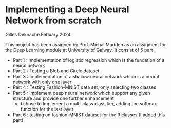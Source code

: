 # Implementing a Deep Neural Network from scratch

Gilles Deknache Febuary 2024

This project has been assigned by Prof. Michal Madden as an assigment for the Deep Learning module at University of Galway. It consist of 5 part :

- Part 1 : Implementation of logistic regression which is the fundation of a neural network
- Part 2 : Testing a Blob and Circle dataset
- Part 3 : Implementation of a shallow neural network which is a neural network with only one layer
- Part 4 : Testing Fashion-MNIST data set, only selecting two classes
- Part 5 : Implement deep neural network which support any given structure and provide one further enhancement
    - I chose to Implement a multi-class classifier, adding the softmax function for the last layer
- Part 6 : testing on fashion-MNIST dataset for the 9 classes (I added this part)
